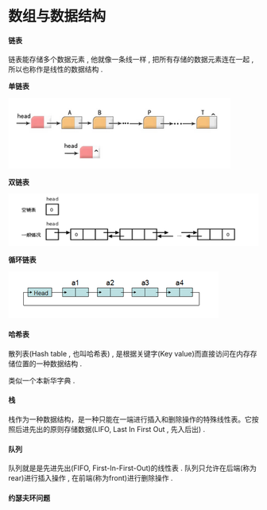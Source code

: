 # 数组与数据结构

#### 链表

链表能存储多个数据元素 , 他就像一条线一样 , 把所有存储的数据元素连在一起 , 所以也称作是线性的数据结构 .

**单链表**

![](/assets/array_danlianbiao.png)

**双链表**

![](/assets/array_shuanglianbiao.png)

**循环链表**

![](/assets/array_xunhuanlianbiao.png)

#### 哈希表

散列表\(Hash table , 也叫哈希表\) , 是根据关键字\(Key value\)而直接访问在内存存储位置的一种数据结构 . 

类似一个本新华字典 . 

#### 栈

栈作为一种数据结构，是一种只能在一端进行插入和删除操作的特殊线性表。它按照后进先出的原则存储数据\(LIFO, Last In First Out , 先入后出\) . 

#### 队列

队列就是是先进先出\(FIFO, First-In-First-Out\)的线性表 . 队列只允许在后端\(称为rear\)进行插入操作 , 在前端\(称为front\)进行删除操作 . 

#### 约瑟夫环问题




